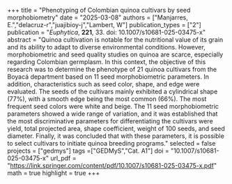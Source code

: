 +++
title = "Phenotyping of Colombian quinoa cultivars by seed morphobiometry"
date = "2025-03-08"
authors = ["Manjarres, E.","delacruz-r","juajibioy-j","Lambert, W"]
publication_types = ["2"]
publication = "*Euphytica*, **221**, 33. doi: 10.1007/s10681-025-03475-x"
abstract = "Quinoa cultivation is notable for the nutritional value of its grain and its ability to adapt to diverse environmental conditions. However, morphobiometric and seed quality studies on quinoa are scarce, especially regarding Colombian germplasm. In this context, the objective of this research was to determine the phenotype of 21 quinoa cultivars from the Boyacá department based on 11 seed morphobiometric parameters. In addition, characteristics such as seed color, shape, and edge were evaluated. The seeds of the cultivars mainly exhibited a cylindrical shape (77%), with a smooth edge being the most common (66%). The most frequent seed colors were white and beige. The 11 seed morphobiometric parameters showed a wide range of variation, and it was established that the most discriminative parameters for differentiating the cultivars were yield, total projected area, shape coefficient, weight of 100 seeds, and seed diameter. Finally, it was concluded that with these parameters, it is possible to select cultivars to initiate quinoa breeding programs."
selected = false
projects = ["gedmys"]
tags =["GEDMyS","Cat. A1"]
doi = "10.1007/s10681-025-03475-x"
url_pdf = "https://link.springer.com/content/pdf/10.1007/s10681-025-03475-x.pdf"
math = true
highlight = true
+++

